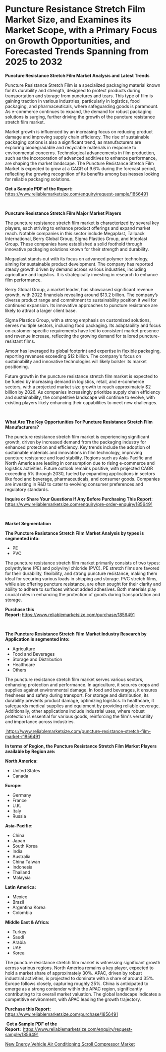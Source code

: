 <p><h1>Puncture Resistance Stretch Film Market Size, and Examines its Market Scope, with a Primary Focus on Growth Opportunities, and Forecasted Trends Spanning from 2025 to 2032</h1></p><p><strong>Puncture Resistance Stretch Film Market Analysis and Latest Trends</strong></p>
<p><p>Puncture Resistance Stretch Film is a specialized packaging material known for its durability and strength, designed to protect products during transportation and storage from punctures and tears. This type of film is gaining traction in various industries, particularly in logistics, food packaging, and pharmaceuticals, where safeguarding goods is paramount. As e-commerce continues to expand, the demand for robust packaging solutions is surging, further driving the growth of the puncture resistance stretch film market.</p><p>Market growth is influenced by an increasing focus on reducing product damage and improving supply chain efficiency. The rise of sustainable packaging options is also a significant trend, as manufacturers are exploring biodegradable and recyclable materials in response to environmental concerns. Technological advancements in film production, such as the incorporation of advanced additives to enhance performance, are shaping the market landscape. The Puncture Resistance Stretch Film Market is expected to grow at a CAGR of 9.6% during the forecast period, reflecting the growing recognition of its benefits among businesses looking for reliable packaging solutions.</p></p>
<p><strong>Get a Sample PDF of the Report:&nbsp;</strong> <a href="https://www.reliablemarketsize.com/enquiry/request-sample/1856491?utm_campaign=2626&utm_medium=2&utm_source=Github&utm_content=ia&utm_term=27032025&utm_id=puncture-resistance-stretch-film">https://www.reliablemarketsize.com/enquiry/request-sample/1856491</a></p>
<p>&nbsp;</p>
<p><strong>Puncture Resistance Stretch Film Major Market Players</strong></p>
<p><p>The puncture resistance stretch film market is characterized by several key players, each striving to enhance product offerings and expand market reach. Notable companies in this sector include Megaplast, Tallpack International, Berry Global Group, Sigma Plastics Group, and Inteplast Group. These companies have established a solid foothold through innovative packaging solutions known for their strength and durability.</p><p>Megaplast stands out with its focus on advanced polymer technology, aiming for sustainable product development. The company has reported steady growth driven by demand across various industries, including agriculture and logistics. It is strategically investing in research to enhance film performance.</p><p>Berry Global Group, a market leader, has showcased significant revenue growth, with 2022 financials revealing around $13.2 billion. The company’s diverse product range and commitment to sustainability position it well for continued expansion. Its innovative approaches to puncture resistance are likely to attract a larger client base.</p><p>Sigma Plastics Group, with a strong emphasis on customized solutions, serves multiple sectors, including food packaging. Its adaptability and focus on customer-specific requirements have led to consistent market presence and revenue increase, reflecting the growing demand for tailored puncture-resistant films.</p><p>Amcor has leveraged its global footprint and expertise in flexible packaging, reporting revenues exceeding $12 billion. The company's focus on sustainability and innovative technologies will likely bolster its market positioning.</p><p>Future growth in the puncture resistance stretch film market is expected to be fueled by increasing demand in logistics, retail, and e-commerce sectors, with a projected market size growth to reach approximately $2 billion by 2026. As companies increasingly prioritize supply chain efficiency and sustainability, the competitive landscape will continue to evolve, with existing players likely enhancing their capabilities to meet new challenges.</p></p>
<p>&nbsp;</p>
<p><strong>What Are The Key Opportunities For Puncture Resistance Stretch Film Manufacturers?</strong></p>
<p><p>The puncture resistance stretch film market is experiencing significant growth, driven by increased demand from the packaging industry for enhanced protection and efficiency. Key trends include the adoption of sustainable materials and innovations in film technology, improving puncture resistance and load stability. Regions such as Asia-Pacific and North America are leading in consumption due to rising e-commerce and logistics activities. Future outlook remains positive, with projected CAGR exceeding 5% through 2030, fueled by expanding applications in sectors like food and beverage, pharmaceuticals, and consumer goods. Companies are investing in R&D to cater to evolving consumer preferences and regulatory standards.</p></p>
<p><strong>Inquire or Share Your Questions If Any Before Purchasing This Report:</strong> <a href="https://www.reliablemarketsize.com/enquiry/pre-order-enquiry/1856491?utm_campaign=2626&utm_medium=2&utm_source=Github&utm_content=ia&utm_term=27032025&utm_id=puncture-resistance-stretch-film">https://www.reliablemarketsize.com/enquiry/pre-order-enquiry/1856491</a></p>
<p>&nbsp;</p>
<p><strong>Market Segmentation</strong></p>
<p><strong>The Puncture Resistance Stretch Film Market Analysis by types is segmented into:</strong></p>
<p><ul><li>PE</li><li>PVC</li></ul></p>
<p><p>The puncture resistance stretch film market primarily consists of two types: polyethylene (PE) and polyvinyl chloride (PVC). PE stretch films are favored for their durability, flexibility, and strong puncture resistance, making them ideal for securing various loads in shipping and storage. PVC stretch films, while also offering puncture resistance, are often sought for their clarity and ability to adhere to surfaces without added adhesives. Both materials play crucial roles in enhancing the protection of goods during transportation and storage.</p></p>
<p><strong>Purchase this Report:&nbsp;</strong><a href="https://www.reliablemarketsize.com/purchase/1856491?utm_campaign=2626&utm_medium=2&utm_source=Github&utm_content=ia&utm_term=27032025&utm_id=puncture-resistance-stretch-film">https://www.reliablemarketsize.com/purchase/1856491</a></p>
<p>&nbsp;</p>
<p><strong>The Puncture Resistance Stretch Film Market Industry Research by Application is segmented into:</strong></p>
<p><ul><li>Agriculture</li><li>Food and Beverages</li><li>Storage and Distribution</li><li>Healthcare</li><li>Others</li></ul></p>
<p><p>The puncture resistance stretch film market serves various sectors, enhancing protection and performance. In agriculture, it secures crops and supplies against environmental damage. In food and beverages, it ensures freshness and safety during transport. For storage and distribution, its durability prevents product damage, optimizing logistics. In healthcare, it safeguards medical supplies and equipment by providing reliable coverage. Additionally, other applications include industrial uses, where robust protection is essential for various goods, reinforcing the film's versatility and importance across industries.</p></p>
<p><a href="https://www.reliablemarketsize.com/puncture-resistance-stretch-film-market-r1856491?utm_campaign=2626&utm_medium=2&utm_source=Github&utm_content=ia&utm_term=27032025&utm_id=puncture-resistance-stretch-film">&nbsp;https://www.reliablemarketsize.com/puncture-resistance-stretch-film-market-r1856491</a></p>
<p><strong>In terms of Region, the Puncture Resistance Stretch Film Market Players available by Region are:</strong></p>
<p>
    <p> <strong> North America: </strong>
        <ul>
            <li>United States</li>
            <li>Canada</li>
        </ul>
        </p> 
    <p> <strong> Europe: </strong>
        <ul>
            <li>Germany</li>
            <li>France</li>
            <li>U.K.</li>
            <li>Italy</li>
            <li>Russia</li>
        </ul>
        </p> 
    <p> <strong> Asia-Pacific: </strong>
        <ul>
            <li>China</li>
            <li>Japan</li>
            <li>South Korea</li>
            <li>India</li>
            <li>Australia</li>
            <li>China Taiwan</li>
            <li>Indonesia</li>
            <li>Thailand</li>
            <li>Malaysia</li>
        </ul>
        </p> 
    <p> <strong> Latin America: </strong>
        <ul>
            <li>Mexico</li>
            <li>Brazil</li>
            <li>Argentina Korea</li>
            <li>Colombia</li>
        </ul>
        </p> 
    <p> <strong> Middle East & Africa: </strong>
        <ul>
            <li>Turkey</li>
            <li>Saudi</li>
            <li>Arabia</li>
            <li>UAE</li>
            <li>Korea</li>
        </ul>
    </p>
    </p>
<p><p>The puncture resistance stretch film market is witnessing significant growth across various regions. North America remains a key player, expected to hold a market share of approximately 30%. APAC, driven by robust industrial activities, is projected to dominate with a share of around 35%. Europe follows closely, capturing roughly 25%. China is anticipated to emerge as a strong contender within the APAC region, significantly contributing to its overall market valuation. The global landscape indicates a competitive environment, with APAC leading the growth trajectory.</p></p>
<p><strong>Purchase this Report: </strong><a href="https://www.reliablemarketsize.com/purchase/1856491?utm_campaign=2626&utm_medium=2&utm_source=Github&utm_content=ia&utm_term=27032025&utm_id=puncture-resistance-stretch-film">https://www.reliablemarketsize.com/purchase/1856491</a></p>
<p>&nbsp;<strong>Get a Sample PDF of the Report:&nbsp;&nbsp;</strong><a href="https://www.reliablemarketsize.com/enquiry/request-sample/1856491?utm_campaign=2626&utm_medium=2&utm_source=Github&utm_content=ia&utm_term=27032025&utm_id=puncture-resistance-stretch-film">https://www.reliablemarketsize.com/enquiry/request-sample/1856491</a></p>
<p><strong></strong></p>
<p><p><a href="https://github.com/ccreola81/Market-Research-Report-List-1/blob/main/new-energy-vehicle-air-conditioning-scroll-compressor-market.md?utm_campaign=2626&utm_medium=2&utm_source=Github&utm_content=ia&utm_term=27032025&utm_id=puncture-resistance-stretch-film">New Energy Vehicle Air Conditioning Scroll Compressor Market</a></p></p>